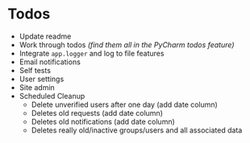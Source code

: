 # Todos

* Update readme
* Work through todos *(find them all in the PyCharm todos feature)*
* Integrate `app.logger` and log to file features
* Email notifications
* Self tests
* User settings
* Site admin
* Scheduled Cleanup
    * Delete unverified users after one day (add date column)
    * Deletes old requests (add date column)
    * Deletes old notifications (add date column)
    * Deletes really old/inactive groups/users and all associated data